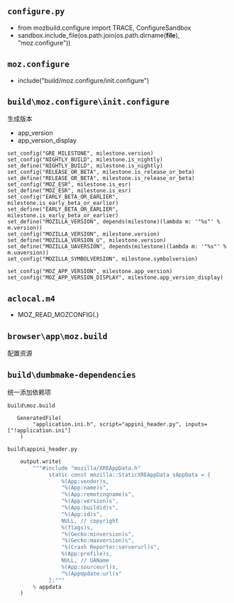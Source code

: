 ## `configure.py`
- from mozbuild.configure import TRACE, ConfigureSandbox
- sandbox.include_file(os.path.join(os.path.dirname(__file__), "moz.configure"))

## `moz.configure`
- include("build/moz.configure/init.configure")
## `build\moz.configure\init.configure`
生成版本
- app_version
- app_version_display

```configure
set_config("GRE_MILESTONE", milestone.version)
set_config("NIGHTLY_BUILD", milestone.is_nightly)
set_define("NIGHTLY_BUILD", milestone.is_nightly)
set_config("RELEASE_OR_BETA", milestone.is_release_or_beta)
set_define("RELEASE_OR_BETA", milestone.is_release_or_beta)
set_config("MOZ_ESR", milestone.is_esr)
set_define("MOZ_ESR", milestone.is_esr)
set_config("EARLY_BETA_OR_EARLIER", milestone.is_early_beta_or_earlier)
set_define("EARLY_BETA_OR_EARLIER", milestone.is_early_beta_or_earlier)
set_define("MOZILLA_VERSION", depends(milestone)(lambda m: '"%s"' % m.version))
set_config("MOZILLA_VERSION", milestone.version)
set_define("MOZILLA_VERSION_U", milestone.version)
set_define("MOZILLA_UAVERSION", depends(milestone)(lambda m: '"%s"' % m.uaversion))
set_config("MOZILLA_SYMBOLVERSION", milestone.symbolversion)

set_config("MOZ_APP_VERSION", milestone.app_version)
set_config("MOZ_APP_VERSION_DISPLAY", milestone.app_version_display)
```

## `aclocal.m4`
- MOZ_READ_MOZCONFIG(.)
## `browser\app\moz.build`
配置资源

## `build\dumbmake-dependencies`
统一添加依赖项

`build\moz.build`
```build
   GeneratedFile(
        "application.ini.h", script="appini_header.py", inputs=["!application.ini"]
    )
```

`build\appini_header.py`
```python
    output.write(
        """#include "mozilla/XREAppData.h"
             static const mozilla::StaticXREAppData sAppData = {
                 %(App:vendor)s,
                 "%(App:name)s",
                 "%(App:remotingname)s",
                 "%(App:version)s",
                 "%(App:buildid)s",
                 "%(App:id)s",
                 NULL, // copyright
                 %(flags)s,
                 "%(Gecko:minversion)s",
                 "%(Gecko:maxversion)s",
                 "%(Crash Reporter:serverurl)s",
                 %(App:profile)s,
                 NULL, // UAName
                 %(App:sourceurl)s,
                 "%(AppUpdate:url)s"
             };"""
        % appdata
    )
```
